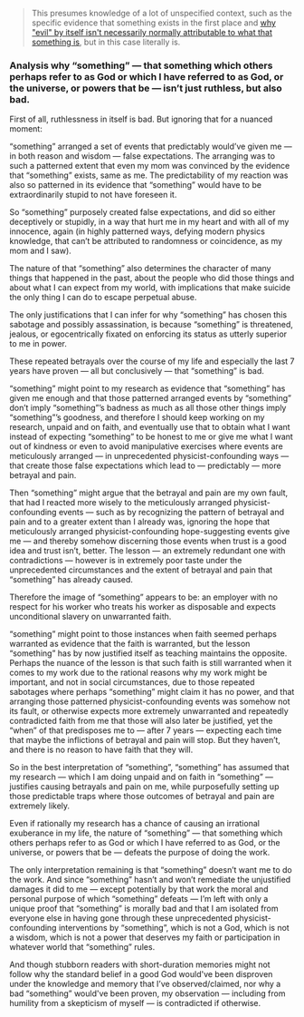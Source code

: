 > This presumes knowledge of a lot of unspecified context, such as the specific evidence that something exists in the first place and [why "evil" by itself isn't necessarily normally attributable to what that something is](https://github.com/animal-tree/Writing-stuff-2/blob/main/Theories/Cosmogenesis-Myth-2.md), but in this case literally is.

### Analysis why “something” — that something which others perhaps refer to as God or which I have referred to as God, or the universe, or powers that be — isn’t just ruthless, but also bad. 

First of all, ruthlessness in itself is bad. But ignoring that for a nuanced moment:

“something” arranged a set of events that predictably would’ve given me — in both reason and wisdom — false expectations. The arranging was to such a patterned extent that even my mom was convinced by the evidence that “something” exists, same as me. The predictability of my reaction was also so patterned in its evidence that “something” would have to be extraordinarily stupid to not have foreseen it. 

So “something” purposely created false expectations, and did so either deceptively or stupidly, in a way that hurt me in my heart and with all of my innocence, again (in highly patterned ways, defying modern physics knowledge, that can’t be attributed to randomness or coincidence, as my mom and I saw). 

The nature of that “something” also determines the character of many things that happened in the past, about the people who did those things and about what I can expect from my world, with implications that make suicide the only thing I can do to escape perpetual abuse. 

The only justifications that I can infer for why “something” has chosen this sabotage and possibly assassination, is because “something” is threatened, jealous, or egocentrically fixated on enforcing its status as utterly superior to me in power. 

These repeated betrayals over the course of my life and especially the last 7 years have proven — all but conclusively — that “something” is bad. 

“something” might point to my research as evidence that “something” has given me enough and that those patterned arranged events by “something” don’t imply “something”’s badness as much as all those other things imply “something”’s goodness, and therefore I should keep working on my research, unpaid and on faith, and eventually use that to obtain what I want instead of expecting “something” to be honest to me or give me what I want out of kindness or even to avoid manipulative exercises where events are meticulously arranged — in unprecedented physicist-confounding ways — that create those false expectations which lead to — predictably — more betrayal and pain. 

Then “something” might argue that the betrayal and pain are my own fault, that had I reacted more wisely to the meticulously arranged physicist-confounding events — such as by recognizing the pattern of betrayal and pain and to a greater extent than I already was, ignoring the hope that meticulously arranged physicist-confounding hope-suggesting events give me — and thereby somehow discerning those events when trust is a good idea and trust isn’t, better. The lesson — an extremely redundant one with contradictions — however is in extremely poor taste under the unprecedented circumstances and the extent of betrayal and pain that “something” has already caused. 

Therefore the image of “something” appears to be: an employer with no respect for his worker who treats his worker as disposable and expects unconditional slavery on unwarranted faith. 

“something” might point to those instances when faith seemed perhaps warranted as evidence that the faith is warranted, but the lesson “something” has by now justified itself as teaching maintains the opposite. Perhaps the nuance of the lesson is that such faith is still warranted when it comes to my work due to the rational reasons why my work might be important, and not in social circumstances, due to those repeated sabotages where perhaps “something” might claim it has no power, and that arranging those patterned physicist-confounding events was somehow not its fault, or otherwise expects more extremely unwarranted and repeatedly contradicted faith from me that those will also later be justified, yet the “when” of that predisposes me to — after 7 years — expecting each time that maybe the inflictions of betrayal and pain will stop. But they haven’t, and there is no reason to have faith that they will. 

So in the best interpretation of “something”, “something” has assumed that my research — which I am doing unpaid and on faith in “something” — justifies causing betrayals and pain on me, while purposefully setting up those predictable traps where those outcomes of betrayal and pain are extremely likely. 

Even if rationally my research has a chance of causing an irrational exuberance in my life, the nature of “something” — that something which others perhaps refer to as God or which I have referred to as God, or the universe, or powers that be — defeats the purpose of doing the work. 

The only interpretation remaining is that  “something” doesn’t want me to do the work. And since “something” hasn’t and won’t remediate the unjustified damages it did to me — except potentially by that work the moral and personal purpose of which “something” defeats — I’m left with only a unique proof that “something” is morally bad and that I am isolated from everyone else in having gone through these unprecedented physicist-confounding interventions by “something”, which is not a God, which is not a wisdom, which is not a power that deserves my faith or participation in whatever world that “something” rules. 

And though stubborn readers with short-duration memories might not follow why the standard belief in a good God would've been disproven under the knowledge and memory that I’ve observed/claimed, nor why a bad “something” would've been proven, my observation — including from humility from a skepticism of myself — is contradicted if otherwise. 
